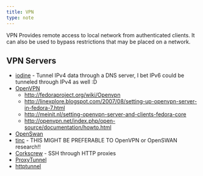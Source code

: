 ```yaml
---
title: VPN
type: note
---
```


VPN Provides remote access to local network from authenticated clients. It can
also be used to bypass restrictions that may be placed on a network.

## VPN Servers

* [iodine][1] - Tunnel IPv4 data through a DNS server, I bet IPv6 could be
  tunneled through IPv4 as well :D
* [OpenVPN][2]
  * http://fedoraproject.org/wiki/Openvpn
  * http://linexplore.blogspot.com/2007/08/setting-up-openvpn-server-in-fedora-7.html
  * http://meinit.nl/setting-openvpn-server-and-clients-fedora-core
  * http://openvpn.net/index.php/open-source/documentation/howto.html
* [OpenSwan][3]
* [tinc][4] - THIS MIGHT BE PREFERABLE TO OpenVPN or OpenSWAN research!!
* [Corkscrew][5] - SSH through HTTP proxies
* [ProxyTunnel][6]
* [httptunnel][7]

[1]: ../iodine/
[2]: ../openvpn/
[3]: ../openswan/
[4]: ../tinc/
[5]: ../corkscrew/
[6]: ../proxytunnel/
[7]: ../httptunnel/

